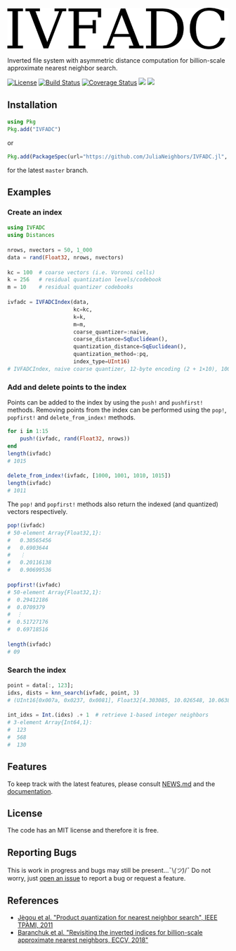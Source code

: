 ![Alt text](https://github.com/JuliaNeighbors/IVFADC.jl/blob/master/docs/src/assets/logo.png)

Inverted file system with asymmetric distance computation for billion-scale approximate nearest neighbor search.

[![License](http://img.shields.io/badge/license-MIT-brightgreen.svg?style=flat)](LICENSE.md)
[![Build Status](https://travis-ci.org/JuliaNeighbors/IVFADC.jl.svg?branch=master)](https://travis-ci.org/JuliaNeighbors/IVFADC.jl)
[![Coverage Status](https://coveralls.io/repos/github/JuliaNeighbors/IVFADC.jl/badge.svg?branch=master)](https://coveralls.io/github/JuliaNeighbors/IVFADC.jl?branch=master)
[![](https://img.shields.io/badge/docs-stable-blue.svg)](https://JuliaNeighbors.github.io/IVFADC.jl/stable)
[![](https://img.shields.io/badge/docs-dev-blue.svg)](https://JuliaNeighbors.github.io/IVFADC.jl/dev)


## Installation
```julia
using Pkg
Pkg.add("IVFADC")
```
or
```julia
Pkg.add(PackageSpec(url="https://github.com/JuliaNeighbors/IVFADC.jl", rev="master"))
```
for the latest `master` branch.


## Examples

### Create an index
```julia
using IVFADC
using Distances

nrows, nvectors = 50, 1_000
data = rand(Float32, nrows, nvectors)

kc = 100  # coarse vectors (i.e. Voronoi cells)
k = 256   # residual quantization levels/codebook
m = 10	  # residual quantizer codebooks

ivfadc = IVFADCIndex(data,
                     kc=kc,
                     k=k,
                     m=m,
                     coarse_quantizer=:naive,
                     coarse_distance=SqEuclidean(),
                     quantization_distance=SqEuclidean(),
                     quantization_method=:pq,
                     index_type=UInt16)
# IVFADCIndex, naive coarse quantizer, 12-byte encoding (2 + 1×10), 1000 Float32 vectors
```

### Add and delete points to the index
Points can be added to the index by using the `push!` and `pushfirst!` methods.
Removing points from the index can be performed using the `pop!`, `popfirst!` and
`delete_from_index!` methods.
```julia
for i in 1:15
    push!(ivfadc, rand(Float32, nrows))
end
length(ivfadc)
# 1015

delete_from_index!(ivfadc, [1000, 1001, 1010, 1015])
length(ivfadc)
# 1011
```

The `pop!` and `popfirst!` methods also return the indexed (and quantized) vectors respectively.
```julia
pop!(ivfadc)
# 50-element Array{Float32,1}:
#   0.30565456
#   0.6903644
#   ⋮
#   0.20116138
#   0.90699536

popfirst!(ivfadc)
# 50-element Array{Float32,1}:
#  0.29412186
#  0.0709379
#  ⋮
#  0.51727176
#  0.69718516

length(ivfadc)
# 09
```

### Search the index
```julia
point = data[:, 123];
idxs, dists = knn_search(ivfadc, point, 3)
# (UInt16[0x007a, 0x0237, 0x0081], Float32[4.303085, 10.026548, 10.06385])

int_idxs = Int.(idxs) .+ 1  # retrieve 1-based integer neighbors
# 3-element Array{Int64,1}:
#  123
#  568
#  130
```


## Features
To keep track with the latest features, please consult [NEWS.md](https://github.com/JuliaNeighbors/IVFADC.jl/blob/master/NEWS.md) and the [documentation](https://JuliaNeighbors.github.io/IVFADC.jl/dev).


## License

The code has an MIT license and therefore it is free.


## Reporting Bugs

This is work in progress and bugs may still be present...¯\\_(ツ)_/¯ Do not worry, just [open an issue](https://github.com/JuliaNeighbors/IVFADC.jl/issues/new) to report a bug or request a feature.


## References

 - [Jègou et al. "Product quantization for nearest neighbor search", IEEE TPAMI, 2011](https://hal.inria.fr/file/index/docid/514462/filename/paper_hal.pdf)
 - [Baranchuk et al. "Revisiting the inverted indices for billion-scale approximate nearest neighbors, ECCV, 2018"](http://openaccess.thecvf.com/content_ECCV_2018/papers/Dmitry_Baranchuk_Revisiting_the_Inverted_ECCV_2018_paper.pdf)
